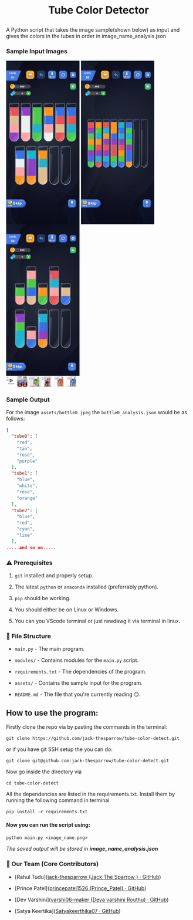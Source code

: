 <div>
    <h1 align="center">Tube Color Detector<p align="center" dir="auto"></p></h1>
<div>

A Python script that takes the image sample(shown below) as input and gives the colors in the tubes in order in image_name_analysis.json

### Sample Input Images

<div allign = "center">
    <img align="center" src ="assets/bottle0.jpeg" width ="200">
    <img align="center" src ="assets/bottle1.jpeg" width ="200">
    <img align="center" src ="assets/bottle2.jpeg" width ="200">
</div>

### Sample Output

For the image `assets/bottle0.jpeg` the `bottle0_analysis.json` would be as follows:

```json
{
  "tube0": [
    "red",
    "tan",
    "rose",
    "purple"
  ],
  "tube1": [
    "blue",
    "white",
    "rose",
    "orange"
  ],
  "tube2": [
    "blue",
    "red",
    "cyan",
    "lime"
  ],
.....and so on.....

```

### ⚠️ Prerequisites

1. `git` installed and properly setup.

2. The latest `python` or `anaconda` installed (preferrably python).

3. `pip` should be working.

4. You should either be on Linux or Windows.

5. You can you VScode terminal or just rawdawg it via terminal in linux.

### 📁 File Structure

- `main.py` - The main program.

- `modules/` - Contains modules for the `main.py` script.

- `requirements.txt` - The dependencies of the program.

- `assets/` - Contains the sample input for the program.

- `README.md` - The file that you're currently reading 😏.

## How to use the program:

Firstly clone the repo via by pasting the commands in the terminal:

```git
git clone https://github.com/jack-thesparrow/tube-color-detect.git
```

or if you have git SSH setup the you can do:

```shell
git clone git@github.com:jack-thesparrow/tube-color-detect.git
```

Now go inside the directory via

```shell
cd tube-color-detect
```

All the dependencies are listed in the requirements.txt. Install them by running the following command in terminal.

```shell
pip install -r requirements.txt
```

#### Now you can run the script using:

```shell
python main.py <image_name.png>
```

<I>The saved output will be stored in <B>image_name_analysis.json</B></I>

### 🌚 Our Team (Core Contributors)

- [Rahul Tudu]([jack-thesparrow (Jack The Sparrow ) · GitHub](https://github.com/jack-thesparrow)) 

- [Prince Patel]([princepatel1526 (Prince_Patel) · GitHub](https://github.com/princepatel1526))

- [Dev Varshini]([varshi06-maker (Deva varshini Routhu) · GitHub](https://github.com/varshi06-maker))

- [Satya Keertika]([Satyakeerthika07 · GitHub](https://github.com/Satyakeerthika07))
